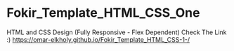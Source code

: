 # Fokir_Template_HTML_CSS_One
HTML and CSS Design (Fully Responsive - Flex Dependent)
Check The Link :)
https://omar-elkholy.github.io/Fokir_Template_HTML_CSS-1-/
